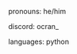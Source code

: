 pronouns: he/him

discord: ocran_

languages: python


<!---
ocrxn/ocrxn is a ✨ special ✨ repository because its `README.md` (this file) appears on your GitHub profile.
You can click the Preview link to take a look at your changes.
--->
